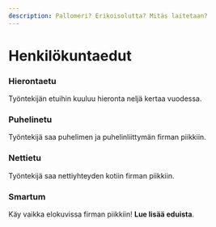 ```yaml
---
description: Pallomeri? Erikoisolutta? Mitäs laitetaan?
---
```


# Henkilökuntaedut

### Hierontaetu

Työntekijän etuihin kuuluu hieronta neljä kertaa vuodessa.

### Puhelinetu

Työntekijä saa puhelimen ja puhelinliittymän firman piikkiin.

### Nettietu

Työntekijä saa nettiyhteyden kotiin firman piikkiin.

### Smartum

Käy vaikka elokuvissa firman piikkiin! **Lue lisää eduista**.
